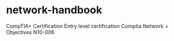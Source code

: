 # network-handbook
CompTIA+ Certification
  Entry level certification
Comptia Network + Objectives N10-006
  
